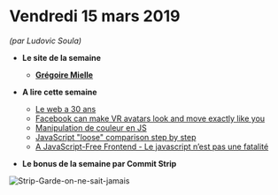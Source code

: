 Vendredi 15 mars 2019
===========================

_(par Ludovic Soula)_

- **Le site de la semaine**  
   + **[Grégoire Mielle](https://greeeg.com/)**  
    
- **A lire cette semaine**  
    + [Le web a 30 ans](https://www.wired.com/story/tim-berners-lee-world-wide-web-anniversary/)  
    + [Facebook can make VR avatars look and move exactly like you](https://www.wired.com/story/facebook-oculus-codec-avatars-vr/)
    + [Manipulation de couleur en JS](https://blog.logrocket.com/how-to-manipulate-css-colors-with-javascript-fb547113a1b8)
    + [JavaScript "loose" comparison step by step](https://felix-kling.de/js-loose-comparison/)
    + [A JavaScript-Free Frontend - Le javascript n’est pas une fatalité](https://dev.to/winduptoy/a-javascript-free-frontend-2d3e)
     
- **Le bonus de la semaine par Commit Strip**  

![Strip-Garde-on-ne-sait-jamais](https://www.commitstrip.com/wp-content/uploads/2019/03/Strip-Garde-on-ne-sait-jamais-650-final.jpg)
